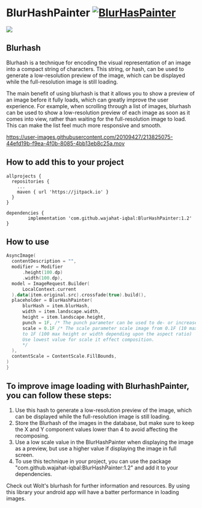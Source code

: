 # BlurHashPainter [![BlurHasPainter](https://jitpack.io/v/wajahat-iqbal/BlurHashPainter.svg)](https://jitpack.io/#wajahat-iqbal/BlurHashPainter)


<a href="https://www.buymeacoffee.com/wajahatiqbal"><img src="https://img.buymeacoffee.com/button-api/?text=Buy me a coffee&emoji=&slug=wajahatiqbal&button_colour=FFDD00&font_colour=000000&font_family=Cookie&outline_colour=000000&coffee_colour=ffffff" /></a>

## Blurhash
Blurhash is a technique for encoding the visual representation of an image into a compact string of characters. This string, or hash, can be used to generate a low-resolution preview of the image, which can be displayed while the full-resolution image is still loading.

The main benefit of using blurhash is that it allows you to show a preview of an image before it fully loads, which can greatly improve the user experience. For example, when scrolling through a list of images, blurhash can be used to show a low-resolution preview of each image as soon as it comes into view, rather than waiting for the full-resolution image to load. This can make the list feel much more responsive and smooth.



https://user-images.githubusercontent.com/20109427/213825075-44efd19b-f9ea-4f0b-8085-4bb13eb8c25a.mov



## How to add this to your project 

``` Gradle
allprojects {
  repositories {
    ...
    maven { url 'https://jitpack.io' }
  }
}
```
 
``` Gradle
dependencies {
        implementation 'com.github.wajahat-iqbal:BlurHashPainter:1.2'
}
```
  
  
  

## How to use 
``` Kotlin
AsyncImage(
  contentDescription = "",
  modifier = Modifier
      .height(100.dp)
      .width(100.dp),
  model = ImageRequest.Builder(
      LocalContext.current
  ).data(item.original.src).crossfade(true).build(),
  placeholder = BlurHashPainter(
      blurHash = item.blurHash,
      width = item.landscape.width,
      height = item.landscape.height,
      punch = 1F, /* The punch parameter can be used to de- or increase the contrast of the resulting image.*/
      scale = 0.1F /* The scale parameter scale image from 0.1F (10 max height or width depending upon the aspect ratio)
      to 1F (100 max height or width depending upon the aspect ratio)
      Use lowest value for scale it effect composition.
      */
  ),
  contentScale = ContentScale.FillBounds,
)
}
```


## To improve image loading with BlurhashPainter, you can follow these steps:
1. Use this hash to generate a low-resolution preview of the image, which can be displayed while the full-resolution image is still loading.
2. Store the Blurhash of the images in the database, but make sure to keep the X and Y component values lower than 4 to avoid affecting the recomposing.
3. Use a low scale value in the BlurHashPainter when displaying the image as a preview, but use a higher value if displaying the image in full screen.
4. To use this technique in your project, you can use the package "com.github.wajahat-iqbal:BlurHashPainter:1.2" and add it to your dependencies.

Check out Wolt's blurhash for further information and resources. By using this library your android app will have a batter performance in loading images.
